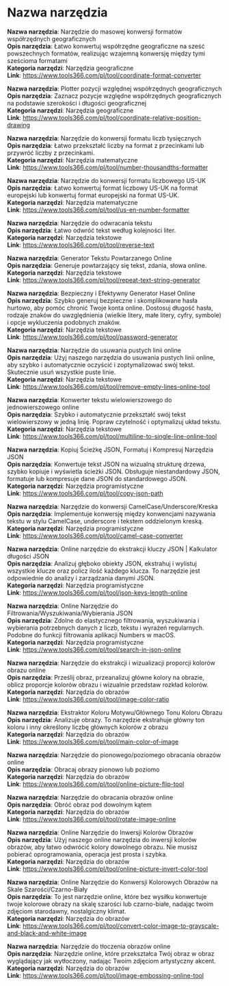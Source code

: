# Nazwa narzędzia

**Nazwa narzędzia**: Narzędzie do masowej konwersji formatów współrzędnych geograficznych  
**Opis narzędzia**: Łatwo konwertuj współrzędne geograficzne na sześć powszechnych formatów, realizując wzajemną konwersję między tymi sześcioma formatami  
**Kategoria narzędzi**: Narzędzia geograficzne  
**Link**: https://www.tools366.com/pl/tool/coordinate-format-converter


**Nazwa narzędzia**: Plotter pozycji względnej współrzędnych geograficznych  
**Opis narzędzia**: Zaznacz pozycje względne współrzędnych geograficznych na podstawie szerokości i długości geograficznej  
**Kategoria narzędzi**: Narzędzia geograficzne  
**Link**: https://www.tools366.com/pl/tool/coordinate-relative-position-drawing


**Nazwa narzędzia**: Narzędzie do konwersji formatu liczb tysięcznych  
**Opis narzędzia**: Łatwo przekształć liczby na format z przecinkami lub przywróć liczby z przecinkami.  
**Kategoria narzędzi**: Narzędzia matematyczne  
**Link**: https://www.tools366.com/pl/tool/number-thousandths-formatter


**Nazwa narzędzia**: Narzędzie do konwersji formatu liczbowego US-UK  
**Opis narzędzia**: Łatwo konwertuj format liczbowy US-UK na format europejski lub konwertuj format europejski na format US-UK.  
**Kategoria narzędzi**: Narzędzia matematyczne  
**Link**: https://www.tools366.com/pl/tool/us-en-number-formatter


**Nazwa narzędzia**: Narzędzie do odwracania tekstu  
**Opis narzędzia**: Łatwo odwróć tekst według kolejności liter.  
**Kategoria narzędzi**: Narzędzia tekstowe  
**Link**: https://www.tools366.com/pl/tool/reverse-text


**Nazwa narzędzia**: Generator Tekstu Powtarzanego Online  
**Opis narzędzia**: Generuje powtarzający się tekst, zdania, słowa online.  
**Kategoria narzędzi**: Narzędzia tekstowe  
**Link**: https://www.tools366.com/pl/tool/repeat-text-string-generator


**Nazwa narzędzia**: Bezpieczny i Efektywny Generator Haseł Online  
**Opis narzędzia**: Szybko generuj bezpieczne i skomplikowane hasła hurtowo, aby pomóc chronić Twoje konta online. Dostosuj długość hasła, rodzaje znaków do uwzględnienia (wielkie litery, małe litery, cyfry, symbole) i opcje wykluczenia podobnych znaków.  
**Kategoria narzędzi**: Narzędzia tekstowe  
**Link**: https://www.tools366.com/pl/tool/password-generator


**Nazwa narzędzia**: Narzędzie do usuwania pustych linii online  
**Opis narzędzia**: Użyj naszego narzędzia do usuwania pustych linii online, aby szybko i automatycznie oczyścić i zoptymalizować swój tekst. Skutecznie usuń wszystkie puste linie.  
**Kategoria narzędzi**: Narzędzia tekstowe  
**Link**: https://www.tools366.com/pl/tool/remove-empty-lines-online-tool


**Nazwa narzędzia**: Konwerter tekstu wielowierszowego do jednowierszowego online  
**Opis narzędzia**: Szybko i automatycznie przekształć swój tekst wielowierszowy w jedną linię. Popraw czytelność i optymalizuj układ tekstu.  
**Kategoria narzędzi**: Narzędzia tekstowe  
**Link**: https://www.tools366.com/pl/tool/multiline-to-single-line-online-tool


**Nazwa narzędzia**: Kopiuj Ścieżkę JSON, Formatuj i Kompresuj Narzędzia JSON  
**Opis narzędzia**: Konwertuje tekst JSON na wizualną strukturę drzewa, szybko kopiuje i wyświetla ścieżki JSON. Obsługuje niestandardowy JSON, formatuje lub kompresuje dane JSON do standardowego JSON.  
**Kategoria narzędzi**: Narzędzia programistyczne  
**Link**: https://www.tools366.com/pl/tool/copy-json-path


**Nazwa narzędzia**: Narzędzie do konwersji CamelCase/Underscore/Kreska  
**Opis narzędzia**: Implementuje konwersję między konwencjami nazywania tekstu w stylu CamelCase, underscore i tekstem oddzielonym kreską.  
**Kategoria narzędzi**: Narzędzia programistyczne  
**Link**: https://www.tools366.com/pl/tool/camel-case-converter


**Nazwa narzędzia**: Online narzędzie do ekstrakcji kluczy JSON | Kalkulator długości JSON  
**Opis narzędzia**: Analizuj głęboko obiekty JSON, ekstrahuj i wylistuj wszystkie klucze oraz policz ilość każdego klucza. To narzędzie jest odpowiednie do analizy i zarządzania danymi JSON.  
**Kategoria narzędzi**: Narzędzia programistyczne  
**Link**: https://www.tools366.com/pl/tool/json-keys-length-online


**Nazwa narzędzia**: Online Narzędzie do Filtrowania/Wyszukiwania/Wybierania JSON  
**Opis narzędzia**: Zdolne do elastycznego filtrowania, wyszukiwania i wybierania potrzebnych danych z liczb, tekstu i wyrażeń regularnych. Podobne do funkcji filtrowania aplikacji Numbers w macOS.  
**Kategoria narzędzi**: Narzędzia programistyczne  
**Link**: https://www.tools366.com/pl/tool/search-in-json-online


**Nazwa narzędzia**: Narzędzie do ekstrakcji i wizualizacji proporcji kolorów obrazu online  
**Opis narzędzia**: Prześlij obraz, przeanalizuj główne kolory na obrazie, oblicz proporcje kolorów obrazu i wizualnie przedstaw rozkład kolorów.  
**Kategoria narzędzi**: Narzędzia do obrazów  
**Link**: https://www.tools366.com/pl/tool/image-color-ratio


**Nazwa narzędzia**: Ekstraktor Koloru Motywu/Głównego Tonu Koloru Obrazu  
**Opis narzędzia**: Analizuje obrazy. To narzędzie ekstrahuje główny ton koloru i inny określony liczbę głównych kolorów z obrazu  
**Kategoria narzędzi**: Narzędzia do obrazów  
**Link**: https://www.tools366.com/pl/tool/main-color-of-image


**Nazwa narzędzia**: Narzędzie do pionowego/poziomego obracania obrazów online  
**Opis narzędzia**: Obracaj obrazy pionowo lub poziomo  
**Kategoria narzędzi**: Narzędzia do obrazów  
**Link**: https://www.tools366.com/pl/tool/online-picture-flip-tool


**Nazwa narzędzia**: Narzędzie do obracania obrazów online  
**Opis narzędzia**: Obróć obraz pod dowolnym kątem  
**Kategoria narzędzi**: Narzędzia do obrazów  
**Link**: https://www.tools366.com/pl/tool/rotate-image-online


**Nazwa narzędzia**: Online Narzędzie do Inwersji Kolorów Obrazów  
**Opis narzędzia**: Użyj naszego online narzędzia do inwersji kolorów obrazów, aby łatwo odwrócić kolory dowolnego obrazu. Nie musisz pobierać oprogramowania, operacja jest prosta i szybka.  
**Kategoria narzędzi**: Narzędzia do obrazów  
**Link**: https://www.tools366.com/pl/tool/online-picture-invert-color-tool


**Nazwa narzędzia**: Online Narzędzie do Konwersji Kolorowych Obrazów na Skale Szarości/Czarno-Biały  
**Opis narzędzia**: To jest narzędzie online, które bez wysiłku konwertuje twoje kolorowe obrazy na skalę szarości lub czarno-białe, nadając twoim zdjęciom starodawny, nostalgiczny klimat.  
**Kategoria narzędzi**: Narzędzia do obrazów  
**Link**: https://www.tools366.com/pl/tool/convert-color-image-to-grayscale-and-black-and-white-image


**Nazwa narzędzia**: Narzędzie do tłoczenia obrazów online  
**Opis narzędzia**: Narzędzie online, które przekształca Twój obraz w obraz wyglądający jak wytłoczony, nadając Twoim zdjęciom artystyczny akcent.  
**Kategoria narzędzi**: Narzędzia do obrazów  
**Link**: https://www.tools366.com/pl/tool/image-embossing-online-tool


